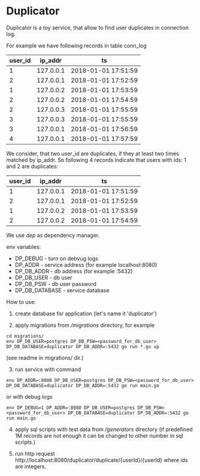 # Duplicator

Duplicator is a toy service, that allow to find user duplicates in connection log.

For example we have following records in table conn_log

 user_id |  ip_addr  |         ts
 -------- | ----------- | -------------------
 1 | 127.0.0.1 | 2018-01-01 17:51:59
 2 | 127.0.0.1 | 2018-01-01 17:52:59
 1 | 127.0.0.2 | 2018-01-01 17:53:59
 2 | 127.0.0.2 | 2018-01-01 17:54:59
 2 | 127.0.0.3 | 2018-01-01 17:55:59
 3 | 127.0.0.3 | 2018-01-01 17:55:59
 3 | 127.0.0.1 | 2018-01-01 17:56:59
 4 | 127.0.0.1 | 2018-01-01 17:57:59


We consider, that two user_id are duplicates, if they at least two times matched by ip_addr.
So following 4 records indicate that users with ids: 1 and 2 are duplicates:

 user_id | ip_addr  | ts
 --- | --- | ---
 1 | 127.0.0.1 | 2018-01-01 17:51:59
 2 | 127.0.0.1 | 2018-01-01 17:52:59
 1 | 127.0.0.2 | 2018-01-01 17:53:59
 2 | 127.0.0.2 | 2018-01-01 17:54:59

We use *dep* as dependency manager.

env variables:

- DP_DEBUG - turn on debvug logs
- DP_ADDR - service address (for example localhost:8080)
- DP_DB_ADDR - db address (for example :5432)
- DP_DB_USER - db user
- DP_DB_PSW - db user password
- DP_DB_DATABASE - service database

How to use:
1. create database for application (let's name it 'duplicator')

2. apply migrations from */migrations* directory, for example
```
cd migrations/
env DP_DB_USER=postgres DP_DB_PSW=<password_for_db_user> DP_DB_DATABASE=duplicator DP_DB_ADDR=:5432 go run *.go up
```
(see readme in migrations/ dir.)

3. run service with command
```
env DP_ADDR=:8080 DP_DB_USER=postgres DP_DB_PSW=<password_for_db_user> DP_DB_DATABASE=duplicator DP_DB_ADDR=:5432 go run main.go
```
or with debug logs
```
env DP_DEBUG=1 DP_ADDR=:8080 DP_DB_USER=postgres DP_DB_PSW=<password_for_db_user> DP_DB_DATABASE=duplicator DP_DB_ADDR=:5432 go run main.go
```

4. apply sql scripts with test data from */generators* directory (if predefined 1M records are not enough it can be changed to other number in sql scripts.)

5. run http request http://localhost:8080/duplicator/duplicate/{userId}/{userId} where ids are integers.
